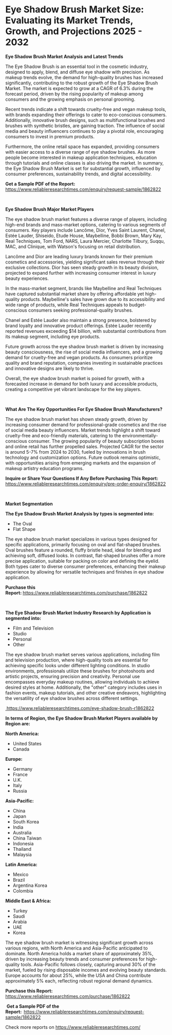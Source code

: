 <p><h1>Eye Shadow Brush Market Size: Evaluating its Market Trends, Growth, and Projections 2025 - 2032</h1></p><p><strong>Eye Shadow Brush Market Analysis and Latest Trends</strong></p>
<p><p>The Eye Shadow Brush is an essential tool in the cosmetic industry, designed to apply, blend, and diffuse eye shadow with precision. As makeup trends evolve, the demand for high-quality brushes has increased significantly, contributing to the robust growth of the Eye Shadow Brush Market. The market is expected to grow at a CAGR of 6.3% during the forecast period, driven by the rising popularity of makeup among consumers and the growing emphasis on personal grooming.</p><p>Recent trends indicate a shift towards cruelty-free and vegan makeup tools, with brands expanding their offerings to cater to eco-conscious consumers. Additionally, innovative brush designs, such as multifunctional brushes and brushes with synthetic bristles, are gaining traction. The influence of social media and beauty influencers continues to play a pivotal role, encouraging consumers to invest in premium products.</p><p>Furthermore, the online retail space has expanded, providing consumers with easier access to a diverse range of eye shadow brushes. As more people become interested in makeup application techniques, education through tutorials and online classes is also driving the market. In summary, the Eye Shadow Brush Market is set for substantial growth, influenced by consumer preferences, sustainability trends, and digital accessibility.</p></p>
<p><strong>Get a Sample PDF of the Report:&nbsp;</strong> <a href="https://www.reliableresearchtimes.com/enquiry/request-sample/1862822?utm_campaign=2717&utm_medium=2&utm_source=Github&utm_content=ia&utm_term=04042025&utm_id=eye-shadow-brush">https://www.reliableresearchtimes.com/enquiry/request-sample/1862822</a></p>
<p>&nbsp;</p>
<p><strong>Eye Shadow Brush Major Market Players</strong></p>
<p><p>The eye shadow brush market features a diverse range of players, including high-end brands and mass-market options, catering to various segments of consumers. Key players include Lancôme, Dior, Yves Saint Laurent, Chanel, Estée Lauder, Shiseido, Etude House, Maybelline, Bobbi Brown, Mary Kay, Real Techniques, Tom Ford, NARS, Laura Mercier, Charlotte Tilbury, Suqqu, MAC, and Clinique, with Watson's focusing on retail distribution.</p><p>Lancôme and Dior are leading luxury brands known for their premium cosmetics and accessories, yielding significant sales revenue through their exclusive collections. Dior has seen steady growth in its beauty division, projected to expand further with increasing consumer interest in luxury beauty experiences.</p><p>In the mass-market segment, brands like Maybelline and Real Techniques have captured substantial market share by offering affordable yet high-quality products. Maybelline's sales have grown due to its accessibility and wide range of products, while Real Techniques appeals to budget-conscious consumers seeking professional-quality brushes.</p><p>Chanel and Estée Lauder also maintain a strong presence, bolstered by brand loyalty and innovative product offerings. Estée Lauder recently reported revenues exceeding $14 billion, with substantial contributions from its makeup segment, including eye products.</p><p>Future growth across the eye shadow brush market is driven by increasing beauty consciousness, the rise of social media influencers, and a growing demand for cruelty-free and vegan products. As consumers prioritize quality and brand reputation, companies investing in sustainable practices and innovative designs are likely to thrive.</p><p>Overall, the eye shadow brush market is poised for growth, with a forecasted increase in demand for both luxury and accessible products, creating a competitive yet vibrant landscape for the key players.</p></p>
<p>&nbsp;</p>
<p><strong>What Are The Key Opportunities For Eye Shadow Brush Manufacturers?</strong></p>
<p><p>The eye shadow brush market has shown steady growth, driven by increasing consumer demand for professional-grade cosmetics and the rise of social media beauty influencers. Market trends highlight a shift toward cruelty-free and eco-friendly materials, catering to the environmentally-conscious consumer. The growing popularity of beauty subscription boxes and online retail has further propelled sales. Projected CAGR for the sector is around 5-7% from 2024 to 2030, fueled by innovations in brush technology and customization options. Future outlook remains optimistic, with opportunities arising from emerging markets and the expansion of makeup artistry education programs.</p></p>
<p><strong>Inquire or Share Your Questions If Any Before Purchasing This Report:</strong> <a href="https://www.reliableresearchtimes.com/enquiry/pre-order-enquiry/1862822?utm_campaign=2717&utm_medium=2&utm_source=Github&utm_content=ia&utm_term=04042025&utm_id=eye-shadow-brush">https://www.reliableresearchtimes.com/enquiry/pre-order-enquiry/1862822</a></p>
<p>&nbsp;</p>
<p><strong>Market Segmentation</strong></p>
<p><strong>The Eye Shadow Brush Market Analysis by types is segmented into:</strong></p>
<p><ul><li>The Oval</li><li>Flat Shape</li></ul></p>
<p><p>The eye shadow brush market specializes in various types designed for specific applications, primarily focusing on oval and flat-shaped brushes. Oval brushes feature a rounded, fluffy bristle head, ideal for blending and achieving soft, diffused looks. In contrast, flat-shaped brushes offer a more precise application, suitable for packing on color and defining the eyelid. Both types cater to diverse consumer preferences, enhancing their makeup experience by allowing for versatile techniques and finishes in eye shadow application.</p></p>
<p><strong>Purchase this Report:&nbsp;</strong><a href="https://www.reliableresearchtimes.com/purchase/1862822?utm_campaign=2717&utm_medium=2&utm_source=Github&utm_content=ia&utm_term=04042025&utm_id=eye-shadow-brush">https://www.reliableresearchtimes.com/purchase/1862822</a></p>
<p>&nbsp;</p>
<p><strong>The Eye Shadow Brush Market Industry Research by Application is segmented into:</strong></p>
<p><ul><li>Film and Television</li><li>Studio</li><li>Personal</li><li>Other</li></ul></p>
<p><p>The eye shadow brush market serves various applications, including film and television production, where high-quality tools are essential for achieving specific looks under different lighting conditions. In studio environments, professionals utilize these brushes for photoshoots and artistic projects, ensuring precision and creativity. Personal use encompasses everyday makeup routines, allowing individuals to achieve desired styles at home. Additionally, the "other" category includes uses in fashion events, makeup tutorials, and other creative endeavors, highlighting the versatility of eye shadow brushes across different settings.</p></p>
<p><a href="https://www.reliableresearchtimes.com/eye-shadow-brush-r1862822?utm_campaign=2717&utm_medium=2&utm_source=Github&utm_content=ia&utm_term=04042025&utm_id=eye-shadow-brush">&nbsp;https://www.reliableresearchtimes.com/eye-shadow-brush-r1862822</a></p>
<p><strong>In terms of Region, the Eye Shadow Brush Market Players available by Region are:</strong></p>
<p>
    <p> <strong> North America: </strong>
        <ul>
            <li>United States</li>
            <li>Canada</li>
        </ul>
        </p> 
    <p> <strong> Europe: </strong>
        <ul>
            <li>Germany</li>
            <li>France</li>
            <li>U.K.</li>
            <li>Italy</li>
            <li>Russia</li>
        </ul>
        </p> 
    <p> <strong> Asia-Pacific: </strong>
        <ul>
            <li>China</li>
            <li>Japan</li>
            <li>South Korea</li>
            <li>India</li>
            <li>Australia</li>
            <li>China Taiwan</li>
            <li>Indonesia</li>
            <li>Thailand</li>
            <li>Malaysia</li>
        </ul>
        </p> 
    <p> <strong> Latin America: </strong>
        <ul>
            <li>Mexico</li>
            <li>Brazil</li>
            <li>Argentina Korea</li>
            <li>Colombia</li>
        </ul>
        </p> 
    <p> <strong> Middle East & Africa: </strong>
        <ul>
            <li>Turkey</li>
            <li>Saudi</li>
            <li>Arabia</li>
            <li>UAE</li>
            <li>Korea</li>
        </ul>
    </p>
    </p>
<p><p>The eye shadow brush market is witnessing significant growth across various regions, with North America and Asia-Pacific anticipated to dominate. North America holds a market share of approximately 35%, driven by increasing beauty trends and consumer preferences for high-quality tools. Asia-Pacific follows closely, capturing around 30% of the market, fueled by rising disposable incomes and evolving beauty standards. Europe accounts for about 25%, while the USA and China contribute approximately 5% each, reflecting robust regional demand dynamics.</p></p>
<p><strong>Purchase this Report: </strong><a href="https://www.reliableresearchtimes.com/purchase/1862822?utm_campaign=2717&utm_medium=2&utm_source=Github&utm_content=ia&utm_term=04042025&utm_id=eye-shadow-brush">https://www.reliableresearchtimes.com/purchase/1862822</a></p>
<p>&nbsp;<strong>Get a Sample PDF of the Report:&nbsp;&nbsp;</strong><a href="https://www.reliableresearchtimes.com/enquiry/request-sample/1862822?utm_campaign=2717&utm_medium=2&utm_source=Github&utm_content=ia&utm_term=04042025&utm_id=eye-shadow-brush">https://www.reliableresearchtimes.com/enquiry/request-sample/1862822</a></p>
<p><strong></strong></p>
<p>Check more reports on <a href="https://www.reliableresearchtimes.com/?utm_campaign=2717&utm_medium=2&utm_source=Github&utm_content=ia&utm_term=04042025&utm_id=eye-shadow-brush">https://www.reliableresearchtimes.com/</a></p>